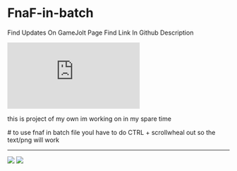 # FnaF-in-batch

Find Updates On GameJolt Page Find Link In Github Description

[![Discord](https://discordapp.com/api/guilds/711013877197832232/widget.json)](https://discord.gg/pD2Ubb2)
<p>
this is project of my own im working on in my spare time
  <p>
# to use fnaf in batch file youl have to do CTRL + scrollwheal out so the text/png will work

<hr>
<img src="https://cdn.discordapp.com/attachments/696309465175031818/746481139358630018/1.gif"/>
<img src="https://cdn.discordapp.com/attachments/696309465175031818/746481141590261850/2.gif"/>
